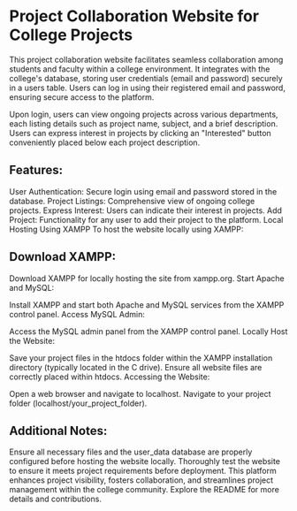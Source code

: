 # Project Collaboration Website for College Projects
This project collaboration website facilitates seamless collaboration among students and faculty within a college environment. It integrates with the college's database, storing user credentials (email and password) securely in a users table. Users can log in using their registered email and password, ensuring secure access to the platform.

Upon login, users can view ongoing projects across various departments, each listing details such as project name, subject, and a brief description. Users can express interest in projects by clicking an "Interested" button conveniently placed below each project description.

## Features:
User Authentication: Secure login using email and password stored in the database.
Project Listings: Comprehensive view of ongoing college projects.
Express Interest: Users can indicate their interest in projects.
Add Project: Functionality for any user to add their project to the platform.
Local Hosting Using XAMPP
To host the website locally using XAMPP:

## Download XAMPP:

Download XAMPP for locally hosting the site from xampp.org.
Start Apache and MySQL:

Install XAMPP and start both Apache and MySQL services from the XAMPP control panel.
Access MySQL Admin:

Access the MySQL admin panel from the XAMPP control panel.
Locally Host the Website:

Save your project files in the htdocs folder within the XAMPP installation directory (typically located in the C drive).
Ensure all website files are correctly placed within htdocs.
Accessing the Website:

Open a web browser and navigate to localhost.
Navigate to your project folder (localhost/your_project_folder).
## Additional Notes:
Ensure all necessary files and the user_data database are properly configured before hosting the website locally.
Thoroughly test the website to ensure it meets project requirements before deployment.
This platform enhances project visibility, fosters collaboration, and streamlines project management within the college community. Explore the README for more details and contributions.
